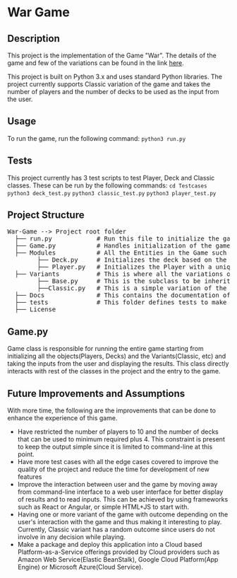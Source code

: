 War Game
========

Description
-----------
This project is the implementation of the Game "War". The details of the game and few of the variations can be found in the link [here](https://en.wikipedia.org/wiki/War_(card_game)).

This project is built on Python 3.x and uses standard Python libraries. The project currently supports Classic variation of the game and takes the number of players and the number of decks to be used as the input from the user.

Usage
-----
To run the game, run the following command:
```python3 run.py```

Tests
-----
This project currently has 3 test scripts to test Player, Deck and Classic classes.
These can be run by the following commands:
```cd Testcases```
```python3 deck_test.py```
```python3 classic_test.py```
```python3 player_test.py```

Project Structure
-----------------
<pre>
War-Game --> Project root folder
  ├── run.py            # Run this file to initialize the game.
  ├── Game.py           # Handles initialization of the game including players, decks and Variants, and playing the game.
  ├── Modules           # All the Entities in the Game such as Players, Decks is managed independently here. 
        ├── Deck.py     # Initializes the deck based on the user input and manages card distribution to the Players.
        ├── Player.py   # Initializes the Player with a unique ID and handles playing/adding cards to the player's hand/deck.
  ├── Variants          # This is where all the variations of the game are independently defined using the Base subclass as the template.
        ├── Base.py     # This is the subclass to be inherited for defining any new variation of the game and it provides methods to define the rules of the variation.
        ├──Classic.py   # This is a simple variation of the game with simple rules and maximum number of rounds.
  ├── Docs              # This contains the documentation of the functionality, purpose and assumptions for each of the above defined structures.
  ├── tests             # This folder defines tests to make sure the new code does not bring in loopholes and break the functionality.  
  ├── License
</pre>
Game.py
-------
Game class is responsible for running the entire game starting from initializing all the objects(Players, Decks) and the Variants(Classic, etc) and taking the inputs from the user and displaying the results. This class directly interacts with rest of the classes in the project and the entry to the game.

Future Improvements and Assumptions
-----------------------------------
With more time, the following are the improvements that can be done to enhance the experience of this game.
* Have restricted the number of players to 10 and the number of decks that can be used to minimum required plus 4. This constraint is present to keep the output simple since it is limited to command-line at this point.
* Have more test cases with all the edge cases covered to improve the quality of the project and reduce the time for development of new features
* Improve the interaction between user and the game by moving away from command-line interface to a web user interface for better display of results and to read inputs. This can be achieved by using frameworks such as React or Angular, or simple HTML+JS to start with.
* Having one or more variant of the game with outcome depending on the user's interaction with the game and thus making it interesting to play. Currently, Classic variant has a random outcome since users do not involve in any decision while playing.
* Make a package and deploy this application into a Cloud based Platform-as-a-Service offerings provided by Cloud providers such as Amazon Web Service(Elastic BeanStalk), Google Cloud Platform(App Engine) or Microsoft Azure(Cloud Service).